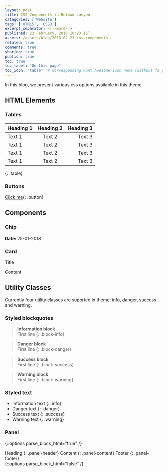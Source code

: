 ```yaml
---
layout: post
title: CSS Components in Reload Lanyon
categories: ['Website']
tags: ['HTML5', 'CSS3']
excerpt_separator: <!--more-->
published: 23 February, 2018 10:23 IST
assets: /assets/blog/2018-02-23-css-components
related: true
comments: true
sharing: true
publish: true
toc: true
toc_label: "On this page"
toc_icon: "table"  # corresponding Font Awesome icon name (without fa prefix)
---
```


In this blog, we present various css options available in this theme <!--more-->

## HTML Elements

### Tables

| Heading 1 | Heading 2 | Heading 3 |
| --------- |:---------:| ---------:|
| Text 1 | Text 2 | Text 3 |
| Text 1 | Text 2 | Text 3 |
| Text 1 | Text 2 | Text 3 |
| Text 1 | Text 2 | Text 3 |
{: .table}

### Buttons

[Click me](){: .button}

## Components

### Chip

<span class="chip">
    <span class="chip-content">
        <b>Date: </b> 25-01-2018
    </span>
</span>

### Card

<div class="card">
    <p class="card-title">Title</p>
    <p class="card-content">
    Content
    </p>
</div>

## Utility Classes

Currently four utility classes are suported in theme: info, danger, success and warning.

### Styled blockquotes

> **Information block**  
> First line
{: .block-info}

> **Danger block**  
> First line
{: .block-danger}

> **Success block**  
> First line
{: .block-success}

> **Warning block**  
> First line
{: .block-warning}

### Styled text

- Information text
{: .info}
- Danger text
{: .danger}
- Success text
{: .success}
- Warning text
{: .warning}

### Panel

{::options parse_block_html="true" /}
<div class="panel">
Heading
{: .panel-header}
Content
{: .panel-content}
Footer
{: .panel-footer}
</div>
{::options parse_block_html="false" /}
